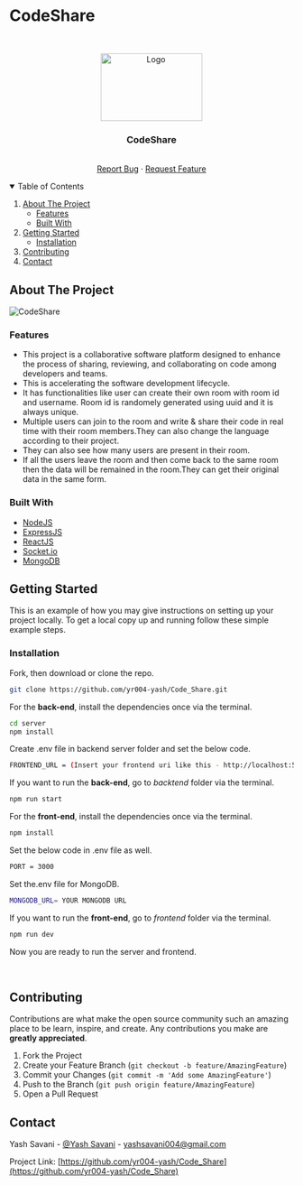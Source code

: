 # CodeShare

<!-- PROJECT LOGO -->
<br />
<p align="center">
  <a href="https://github.com/othneildrew/Best-README-Template">
    <img src="https://res.cloudinary.com/dl2rrnqxi/image/upload/v1707290185/Yash/CodeShareLogo.png" alt="Logo" width="180" height="120">
  </a>

  <h3 align="center">CodeShare</h3>

  <p align="center">
    <br />
    <a href="https://github.com/yr004-yash/Code_Share/issues">Report Bug</a>
    ·
    <a href="https://github.com/yr004-yash/Code_Share/issues">Request Feature</a>
  </p>
</p>



<!-- TABLE OF CONTENTS -->
<details open="open">
  <summary>Table of Contents</summary>
  <ol>
    <li>
      <a href="#about-the-project">About The Project</a>
      <ul>
        <li><a href="#features">Features</a></li>
        <li><a href="#built-with">Built With</a></li>
      </ul>
    </li>
    <li>
      <a href="#getting-started">Getting Started</a>
      <ul>
        <li><a href="#installation">Installation</a></li>
      </ul>
    </li>
    <li><a href="#contributing">Contributing</a></li>
    <li><a href="#contact">Contact</a></li>
  </ol>
</details>



<!-- ABOUT THE PROJECT -->
## About The Project
 ![CodeShare](https://res.cloudinary.com/dl2rrnqxi/image/upload/v1707287547/Yash/CodeShare.png)

### Features

- This project is a collaborative software platform designed to enhance the process of sharing, reviewing, and collaborating on code among developers and teams.  <br />
- This is accelerating the software development lifecycle.<br/>
- It has functionalities like user can create their own room with room id and username. Room id is randomely generated using uuid and it is always unique.<br/>
- Multiple users can join to the room and write & share their code in real time with their room members.They can also change the language according to their project.<br/>
- They can also see how many users are present in their room.<br />
- If all the users leave the room and then come back to the same room then the data will be remained in the room.They can get their original data in the same form.<br/> 

### Built With

* [NodeJS](https://nodejs.org/en/)
* [ExpressJS](https://expressjs.com/)
* [ReactJS](https://reactjs.org/)
* [Socket.io](https://socket.io/)
* [MongoDB](https://www.mongodb.com/)

<!-- GETTING STARTED -->
## Getting Started

This is an example of how you may give instructions on setting up your project locally.
To get a local copy up and running follow these simple example steps.

### Installation


Fork, then download or clone the repo.
```bash
git clone https://github.com/yr004-yash/Code_Share.git
```

For the **back-end**, install the dependencies once via the terminal.
```bash
cd server
npm install
```

Create .env file in backend server folder and set the below code.
```bash
FRONTEND_URL = (Insert your frontend uri like this - http://localhost:5173/ for this project)
```

If you want to run the **back-end**, go to *backtend* folder via the terminal.
```bash
npm run start
```

For the **front-end**, install the dependencies once via the terminal.
```bash
npm install
```

Set the below code in .env file as well.
```bash
PORT = 3000

```
Set the.env file for MongoDB.
```bash
MONGODB_URL= YOUR MONGODB URL
```

If you want to run the **front-end**, go to *frontend* folder via the terminal.
```bash
npm run dev
```

Now you are ready to run the server and frontend.

<br />

<!-- CONTRIBUTING -->
## Contributing

Contributions are what make the open source community such an amazing place to be learn, inspire, and create. Any contributions you make are **greatly appreciated**.

1. Fork the Project
2. Create your Feature Branch (`git checkout -b feature/AmazingFeature`)
3. Commit your Changes (`git commit -m 'Add some AmazingFeature'`)
4. Push to the Branch (`git push origin feature/AmazingFeature`)
5. Open a Pull Request


<!-- CONTACT -->
## Contact

Yash Savani - [@Yash Savani](https://www.linkedin.com/in/yash-savani-43b80b229/) - yashsavani004@gmail.com

Project Link: [https://github.com/yr004-yash/Code_Share](https://github.com/yr004-yash/Code_Share)




<!-- MARKDOWN LINKS & IMAGES -->
<!-- https://www.markdownguide.org/basic-syntax/#reference-style-links -->
[product-screenshot]: images/screenshot.PNG
